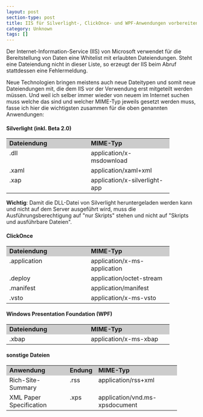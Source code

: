 ```yaml
---
layout: post
section-type: post
title: IIS für Silverlight-, ClickOnce- und WPF-Anwendungen vorbereiten
category: Unknown
tags: []
---
```

<p>
Der Internet-Information-Service (IIS) von Microsoft verwendet f&uuml;r die Bereitstellung von Daten eine Whitelist mit erlaubten Dateiendungen. Steht eine Dateiendung nicht in dieser Liste, so erzeugt der IIS beim Abruf stattdessen eine Fehlermeldung. 
</p>
<p>
Neue Technologien bringen meistens auch neue Dateitypen und somit neue Dateiendungen mit, die dem IIS vor der Verwendung erst mitgeteilt werden m&uuml;ssen. Und weil ich selber immer wieder von neuem im Internet suchen muss welche das sind und welcher MIME-Typ jeweils gesetzt werden muss, fasse ich hier die wichtigsten zusammen f&uuml;r die oben genannten Anwendungen: 
</p>
<h4>Silverlight (inkl. Beta 2.0)</h4>
<table border="0" cellspacing="0" cellpadding="2" width="400">
	<tbody>
		<tr style="background-color: #ccc">
			<td width="200" valign="top"><strong>Dateiendung</strong></td>
			<td width="200" valign="top"><strong>MIME-Typ</strong></td>
		</tr>
		<tr>
			<td width="200" valign="top">.dll</td>
			<td width="200" valign="top">application/x-msdownload</td>
		</tr>
		<tr>
			<td width="200" valign="top">.xaml</td>
			<td width="200" valign="top">application/xaml+xml</td>
		</tr>
		<tr>
			<td width="200" valign="top">.xap</td>
			<td width="200" valign="top">application/x-silverlight-app</td>
		</tr>
	</tbody>
</table>
<p>
<strong>Wichtig</strong>: Damit die DLL-Datei von Silverlight heruntergeladen werden kann und nicht auf dem Server ausgef&uuml;hrt wird, muss die Ausf&uuml;hrungsberechtigung auf &quot;nur Skripts&quot; stehen und nicht auf &quot;Skripts und ausf&uuml;hrbare Dateien&quot;. 
</p>
<h4>ClickOnce</h4>
<table border="0" cellspacing="0" cellpadding="2" width="402">
	<tbody>
		<tr style="background-color: #ccc">
			<td width="200" valign="top"><strong>Dateiendung</strong></td>
			<td width="200" valign="top"><strong>MIME-Typ</strong></td>
		</tr>
		<tr>
			<td width="200" valign="top">.application</td>
			<td width="200" valign="top">application/x-ms-application</td>
		</tr>
		<tr>
			<td width="200" valign="top">.deploy</td>
			<td width="200" valign="top">application/octet-stream</td>
		</tr>
		<tr>
			<td width="200" valign="top">.manifest</td>
			<td width="200" valign="top">application/manifest</td>
		</tr>
		<tr>
			<td width="200" valign="top">.vsto</td>
			<td width="200" valign="top">application/x-ms-vsto</td>
		</tr>
	</tbody>
</table>
<h4>Windows Presentation Foundation (WPF)</h4>
<table border="0" cellspacing="0" cellpadding="2" width="402">
	<tbody>
		<tr style="background-color: #ccc">
			<td width="200" valign="top"><strong>Dateiendung</strong></td>
			<td width="200" valign="top"><strong>MIME-Typ</strong></td>
		</tr>
		<tr>
			<td width="200" valign="top">.xbap</td>
			<td width="200" valign="top">application/x-ms-xbap</td>
		</tr>
	</tbody>
</table>
<h4>sonstige Dateien</h4>
<table border="0" cellspacing="0" cellpadding="2" width="400">
	<tbody>
		<tr style="background-color: #ccc">
			<td width="144" valign="top"><strong>Anwendung</strong></td>
			<td width="52" valign="top"><strong>Endung</strong></td>
			<td width="200" valign="top"><strong>MIME-Typ</strong></td>
		</tr>
		<tr>
			<td width="144" valign="top">Rich-Site-Summary</td>
			<td width="52" valign="top">.rss</td>
			<td width="198" valign="top">application/rss+xml</td>
		</tr>
		<tr>
			<td width="144" valign="top">XML Paper Specification</td>
			<td width="52" valign="top">.xps</td>
			<td width="196" valign="top">application/vnd.ms-xpsdocument</td>
		</tr>
	</tbody>
</table>
